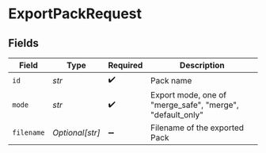 # ExportPackRequest


## Fields

| Field                                                     | Type                                                      | Required                                                  | Description                                               |
| --------------------------------------------------------- | --------------------------------------------------------- | --------------------------------------------------------- | --------------------------------------------------------- |
| `id`                                                      | *str*                                                     | :heavy_check_mark:                                        | Pack name                                                 |
| `mode`                                                    | *str*                                                     | :heavy_check_mark:                                        | Export mode, one of "merge_safe", "merge", "default_only" |
| `filename`                                                | *Optional[str]*                                           | :heavy_minus_sign:                                        | Filename of the exported Pack                             |